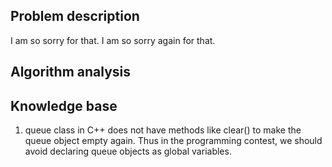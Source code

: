## Problem description

I am so sorry for that. I am so sorry again for that.

## Algorithm analysis



## Knowledge base

1. queue class in C++ does not have methods like clear() to make the queue object empty again. Thus in the programming contest, we should avoid declaring queue objects as global variables.